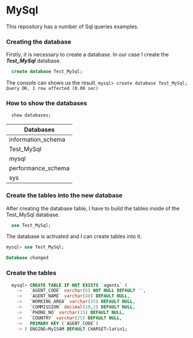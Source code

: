 # MySql

This repository has a number of Sql queries examples. 

### Creating the database

Firstly, it is necessary to create a database. In our case I create the ***Test_MySql*** database.

```sql
  create database Test_MySql;
```

The console can shows us the result.
``
mysql> create database Test_MySql;
Query OK, 1 row affected (0.00 sec)
``
### How to show the databases

```sql
  show databases;
```

|Databases|
|---------|
| information_schema |
| Test_MySql         |
| mysql              |
| performance_schema |
| sys  |


### Create the tables into the new database

After creating the database table, I have to build the tables inside of the Test_MySql database.

```sql
  use Test_MySql;
```
The database is activated and I can create tables into it.

```sql
mysql> use Test_MySql;

Database changed
```

### Create the tables


```sql
  mysql> CREATE TABLE IF NOT EXISTS `agents` (
    ->   `AGENT_CODE` varchar(6) NOT NULL DEFAULT '',
    ->   `AGENT_NAME` varchar(40) DEFAULT NULL,
    ->   `WORKING_AREA` varchar(35) DEFAULT NULL,
    ->   `COMMISSION` decimal(10,2) DEFAULT NULL,
    ->   `PHONE_NO` varchar(15) DEFAULT NULL,
    ->   `COUNTRY` varchar(25) DEFAULT NULL,
    ->   PRIMARY KEY (`AGENT_CODE`)
    -> ) ENGINE=MyISAM DEFAULT CHARSET=latin1;

```
